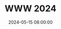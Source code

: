---
layout: post
title: WWW 2024
date: 2024-05-15 08:00:00
description: I have just attended WWW 2024!
redirect: /news/announcement_17/
tags: 
- Conferences
categories: news
---